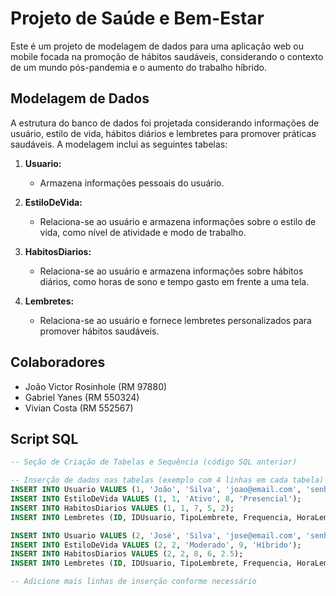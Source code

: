 # Projeto de Saúde e Bem-Estar

Este é um projeto de modelagem de dados para uma aplicação web ou mobile focada na promoção de hábitos saudáveis, considerando o contexto de um mundo pós-pandemia e o aumento do trabalho híbrido.

## Modelagem de Dados

A estrutura do banco de dados foi projetada considerando informações de usuário, estilo de vida, hábitos diários e lembretes para promover práticas saudáveis. A modelagem inclui as seguintes tabelas:

1. **Usuario:**
   - Armazena informações pessoais do usuário.

2. **EstiloDeVida:**
   - Relaciona-se ao usuário e armazena informações sobre o estilo de vida, como nível de atividade e modo de trabalho.

3. **HabitosDiarios:**
   - Relaciona-se ao usuário e armazena informações sobre hábitos diários, como horas de sono e tempo gasto em frente a uma tela.

4. **Lembretes:**
   - Relaciona-se ao usuário e fornece lembretes personalizados para promover hábitos saudáveis.

## Colaboradores

- João Victor Rosinhole (RM 97880)
- Gabriel Yanes (RM 550324)
- Vivian Costa (RM 552567)

## Script SQL

```sql
-- Seção de Criação de Tabelas e Sequência (código SQL anterior)

-- Inserção de dados nas tabelas (exemplo com 4 linhas em cada tabela)
INSERT INTO Usuario VALUES (1, 'João', 'Silva', 'joao@email.com', 'senha123', TO_DATE('1990-01-01', 'YYYY-MM-DD'), 'Masculino', 175, 70);
INSERT INTO EstiloDeVida VALUES (1, 1, 'Ativo', 8, 'Presencial');
INSERT INTO HabitosDiarios VALUES (1, 1, 7, 5, 2);
INSERT INTO Lembretes (ID, IDUsuario, TipoLembrete, Frequencia, HoraLembrete) VALUES (lembretes_seq.NEXTVAL, 1, 'Água', 'Hora em Hora', TO_TIMESTAMP('10:00:00', 'HH24:MI:SS'));

INSERT INTO Usuario VALUES (2, 'José', 'Silva', 'jose@email.com', 'senha456', TO_DATE('1985-06-15', 'YYYY-MM-DD'), 'Masculino', 180, 80);
INSERT INTO EstiloDeVida VALUES (2, 2, 'Moderado', 9, 'Híbrido');
INSERT INTO HabitosDiarios VALUES (2, 2, 8, 6, 2.5);
INSERT INTO Lembretes (ID, IDUsuario, TipoLembrete, Frequencia, HoraLembrete) VALUES (lembretes_seq.NEXTVAL, 2, 'Água', 'Hora em Hora', TO_TIMESTAMP('09:30:00', 'HH24:MI:SS'));

-- Adicione mais linhas de inserção conforme necessário
